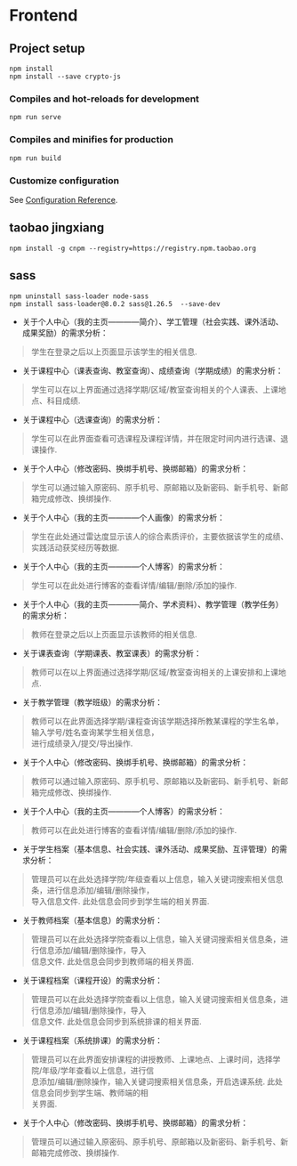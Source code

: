 # Frontend

## Project setup
```
npm install
npm install --save crypto-js
```

### Compiles and hot-reloads for development
```
npm run serve
```

### Compiles and minifies for production
```
npm run build
```

### Customize configuration
See [Configuration Reference](https://cli.vuejs.org/config/).


## taobao jingxiang
```
npm install -g cnpm --registry=https://registry.npm.taobao.org
```

## sass
```
npm uninstall sass-loader node-sass
npm install sass-loader@8.0.2 sass@1.26.5  --save-dev
```

* 关于个人中心（我的主页————简介）、学工管理（社会实践、课外活动、成果奖励）的需求分析：
 > 学生在登录之后以上页面显示该学生的相关信息.
* 关于课程中心（课表查询、教室查询）、成绩查询（学期成绩）的需求分析：
 > 学生可以在以上界面通过选择学期/区域/教室查询相关的个人课表、上课地点、科目成绩.
* 关于课程中心（选课查询）的需求分析：
 > 学生可以在此界面查看可选课程及课程详情，并在限定时间内进行选课、退课操作.
* 关于个人中心（修改密码、换绑手机号、换绑邮箱）的需求分析：
 > 学生可以通过输入原密码、原手机号、原邮箱以及新密码、新手机号、新邮箱完成修改、换绑操作.
* 关于个人中心（我的主页————个人画像）的需求分析：
 > 学生在此处通过雷达度显示该人的综合素质评价，主要依据该学生的成绩、实践活动获奖经历等数据.
* 关于个人中心（我的主页————个人博客）的需求分析：
 > 学生可以在此处进行博客的查看详情/编辑/删除/添加的操作.
 
* 关于个人中心（我的主页————简介、学术资料）、教学管理（教学任务）的需求分析：
 > 教师在登录之后以上页面显示该教师的相关信息.
* 关于课表查询（学期课表、教室课表）的需求分析：
 > 教师可以在以上界面通过选择学期/区域/教室查询相关的上课安排和上课地点.
* 关于教学管理（教学班级）的需求分析：
 > 教师可以在此界面选择学期/课程查询该学期选择所教某课程的学生名单，输入学号/姓名查询某学生相关信息，<br>
 > 进行成绩录入/提交/导出操作.
* 关于个人中心（修改密码、换绑手机号、换绑邮箱）的需求分析：
 > 教师可以通过输入原密码、原手机号、原邮箱以及新密码、新手机号、新邮箱完成修改、换绑操作.
* 关于个人中心（我的主页————个人博客）的需求分析：
 > 教师可以在此处进行博客的查看详情/编辑/删除/添加的操作.

* 关于学生档案（基本信息、社会实践、课外活动、成果奖励、互评管理）的需求分析：
 > 管理员可以在此处选择学院/年级查看以上信息，输入关键词搜索相关信息条，进行信息添加/编辑/删除操作，<br>
 > 导入信息文件. 此处信息会同步到学生端的相关界面.
* 关于教师档案（基本信息）的需求分析：
 > 管理员可以在此处选择学院查看以上信息，输入关键词搜索相关信息条，进行信息添加/编辑/删除操作，导入<br>
 > 信息文件. 此处信息会同步到教师端的相关界面.
* 关于课程档案（课程开设）的需求分析：
 > 管理员可以在此处选择学院查看以上信息，输入关键词搜索相关信息条，进行信息添加/编辑/删除操作，导入<br>
 > 信息文件. 此处信息会同步到系统排课的相关界面.
* 关于课程档案（系统排课）的需求分析：
 > 管理员可以在此界面安排课程的讲授教师、上课地点、上课时间，选择学院/年级/学年查看以上信息，进行信<br>
 > 息添加/编辑/删除操作，输入关键词搜索相关信息条，开启选课系统. 此处信息会同步到学生端、教师端的相<br>
 > 关界面.
* 关于个人中心（修改密码、换绑手机号、换绑邮箱）的需求分析：
 > 管理员可以通过输入原密码、原手机号、原邮箱以及新密码、新手机号、新邮箱完成修改、换绑操作.



